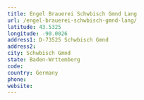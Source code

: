 ```yaml
---
title: Engel Brauerei Schwbisch Gmnd Lang
url: /engel-brauerei-schwbisch-gmnd-lang/
latitude: 43.5325
longitude: -90.0026
address1: D-73525 Schwbisch Gmnd
address2: 
city: Schwbisch Gmnd
state: Baden-Wrttemberg
code: 
country: Germany
phone: 
website: 
---
```


